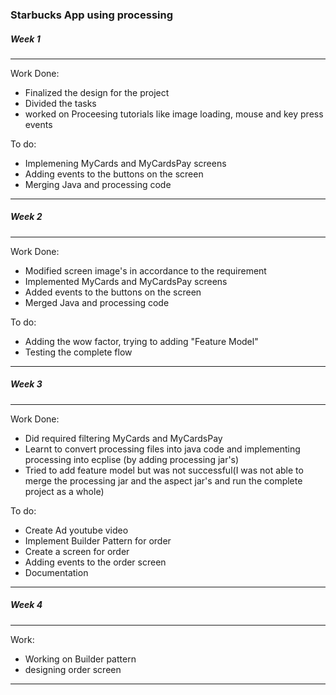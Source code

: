 ### Starbucks App using processing


##### Week 1
-----------------------
Work Done:
- Finalized the design for the project
- Divided the tasks
- worked on Proceesing tutorials like image loading, mouse and key press events 

To do:
- Implemening MyCards and MyCardsPay screens
- Adding events to the buttons on the screen
- Merging Java and processing code
-------------------------



##### Week 2
-----------------------
Work Done:
- Modified screen image's in accordance to the requirement
- Implemented MyCards and MyCardsPay screens
- Added events to the buttons on the screen
- Merged Java and processing code

To do:
- Adding the wow factor, trying to adding "Feature Model"
- Testing the complete flow
-------------------------

##### Week 3
-----------------------
Work Done: 
- Did required filtering  MyCards and MyCardsPay 
- Learnt to convert processing files into java code and implementing processing into ecplise (by adding processing jar's)
- Tried to add feature model but was not successful(I was not able to merge the processing jar and the aspect jar's and run the complete project as a whole)

To do:
- Create Ad youtube video
- Implement Builder Pattern for order 
- Create a  screen for order
- Adding events to the order screen 
- Documentation
-----------------------

##### Week 4
-----------------------
Work:
- Working on Builder pattern
- designing order screen


------------------------


